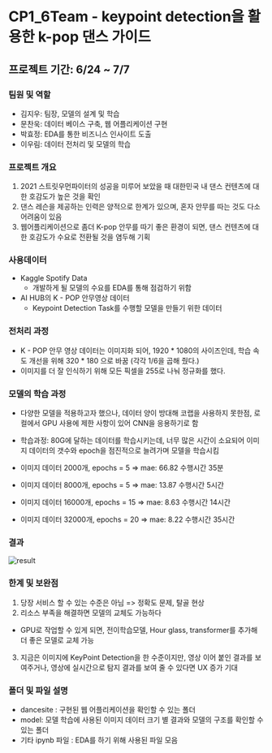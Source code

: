 # CP1_6Team - keypoint detection을 활용한 k-pop 댄스 가이드

## 프로젝트 기간: 6/24 ~ 7/7
### 팀원 및 역할

- 김지우: 팀장, 모델의 설계 및 학습
- 문찬욱: 데이터 베이스 구축, 웹 어플리케이션 구현
- 박효정: EDA를 통한 비즈니스 인사이트 도출
- 이우림: 데이터 전처리 및 모델의 학습

### 프로젝트 개요
1. 2021 스트릿우먼파이터의 성공을 미루어 보았을 때 대한민국 내 댄스 컨텐츠에 대한 호감도가 높은 것을 확인
2. 댄스 레슨을 제공하는 인력은 양적으로 한계가 있으며, 혼자 안무를 따는 것도 다소 어려움이 있음
3. 웹어플리케이션으로 좀더 K-pop 안무를 따기 좋은 환경이 되면, 댄스 컨텐츠에 대한 호감도가 수요로 전환될 것을 염두해 기획

### 사용데이터 
- Kaggle Spotify Data
  - 개발하게 될 모델의 수요를 EDA를 통해 점검하기 위함 
- AI HUB의 K - POP 안무영상 데이터
  - Keypoint Detection Task를 수행할 모델을 만들기 위한 데이터 
  
  
 ### 전처리 과정
 - K - POP 안무 영상 데이터는 이미지화 되어, 1920 * 1080의 사이즈인데, 학습 속도 개선을 위해 320 * 180 으로 바꿈 (각각 1/6을 곱해 줬다.)
 - 이미지를 더 잘 인식하기 위해 모든 픽셀을 255로 나눠 정규화를 했다.
 
 ### 모델의 학습 과정 
 - 다양한 모델을 적용하고자 했으나, 데이터 양이 방대해 코랩을 사용하지 못한점, 로컬에서 GPU 사용에 제한 사항이 있어 CNN을 응용하기로 함
 
 - 학습과정: 80G에 달하는 데이터를 학습시키는데, 너무 많은 시간이 소요되어 이미지 데이터의 갯수와 epoch을 점진적으로 늘려가며 모델을 학습시킴
  - 이미지 데이터 2000개, epochs = 5 => mae: 66.82 수행시간 35분
  - 이미지 데이터 8000개, epochs = 5 => mae: 13.87 수행시간 5시간
  - 이미지 데이터 16000개, epochs = 15 => mae: 8.63 수행시간 14시간
  - 이미지 데이터 32000개, epochs = 20 => mae: 8.22 수행시간 35시간
 
 
 ### 결과
 ![result](https://user-images.githubusercontent.com/95577538/186096962-d7b5f53e-de0e-4a00-a454-226ee62d3a1b.jpg)

 
 ### 한계 및 보완점
 1. 당장 서비스 할 수 있는 수준은 아님 => 정확도 문제, 탈골 현상
 2. 리소스 부족을 해결하면 모델의 교체도 가능하다
  - GPU로 작업할 수 있게 되면, 전이학습모델, Hour glass, transformer를 추가해 더 좋은 모델로 교체 가능
 3. 지금은 이미지에 KeyPoint Detection을 한 수준이지만, 영상 이어 붙인 결과를 보여주거나, 영상에 실시간으로 탐지 결과를 보여 줄 수 있다면 UX 증가 기대 
 
 ### 폴더 및 파일 설명
 - dancesite : 구현된 웹 어플리케이션을 확인할 수 있는 폴더
 - model: 모델 학습에 사용된 이미지 데이터 크기 별 결과와 모델의 구조를 확인할 수 있는 폴더 
 - 기타 ipynb 파일 : EDA를 하기 위해 사용된 파일 모음
